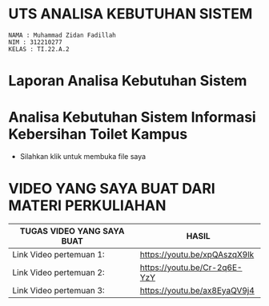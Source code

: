 # UTS ANALISA KEBUTUHAN SISTEM

```
NAMA : Muhammad Zidan Fadillah
NIM : 312210277
KELAS : TI.22.A.2
```

# Laporan Analisa Kebutuhan Sistem

# Analisa Kebutuhan Sistem Informasi Kebersihan Toilet Kampus 

- Silahkan klik untuk membuka file saya 




# VIDEO YANG SAYA BUAT DARI MATERI PERKULIAHAN


| TUGAS VIDEO YANG SAYA BUAT | HASIL  |
| --- | --- |
| Link Video pertemuan 1: |https://youtu.be/xpQAszqX9lk |
| Link Video pertemuan 2: |https://youtu.be/Cr-2q6E-YzY  |
| Link Video pertemuan 3: |https://youtu.be/ax8EyaQV9j4  |
